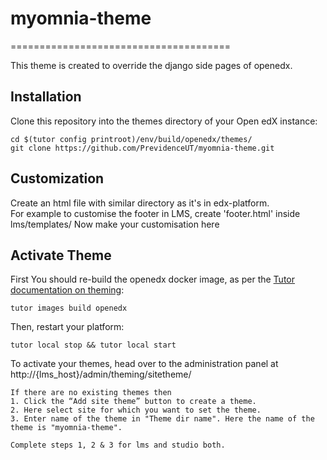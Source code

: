 # myomnia-theme
======================================

This theme is created to override the django side pages of openedx.


Installation
------------

Clone this repository into the themes directory of your Open edX instance:
```
cd $(tutor config printroot)/env/build/openedx/themes/  
git clone https://github.com/PrevidenceUT/myomnia-theme.git
``` 


Customization
-------------

Create an html file with similar directory as it's in edx-platform.  
For example to customise the footer in LMS, create 'footer.html' inside lms/templates/
Now make your customisation here


Activate Theme
-------------

First You should re-build the openedx docker image, as per the [Tutor documentation on theming](https://docs.tutor.edly.io/configuration.html#adding-custom-themes):
```
tutor images build openedx
```

Then, restart your platform:  
```
tutor local stop && tutor local start
```

To activate your themes, head over to the administration panel at http://{lms_host}/admin/theming/sitetheme/

    If there are no existing themes then 
    1. Click the “Add site theme” button to create a theme.
    2. Here select site for which you want to set the theme.
    3. Enter name of the theme in "Theme dir name". Here the name of the theme is "myomnia-theme".

    Complete steps 1, 2 & 3 for lms and studio both.
